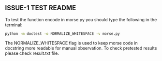 ## ISSUE-1 TEST README
To test the function encode in morse.py you should type the following in the terminal:

```bash
python -m doctest -o NORMALIZE_WHITESPACE -v morse.py
```

The NORMALIZE_WHITESPACE flag is used to keep morse code in docstring more readable for manual observation.
To check pretested results please check result.txt file.
